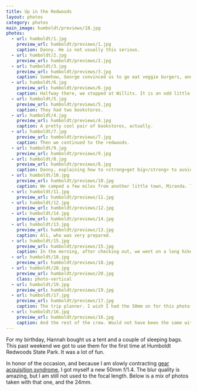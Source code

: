 ```yaml
---
title: Up in the Redwoods
layout: photos
category: photos
main_image: humboldt/previews/18.jpg
photos:
  - url: humboldt/1.jpg
    preview_url: humboldt/previews/1.jpg
    caption: Danny. He is not usually this serious.
  - url: humboldt/2.jpg
    preview_url: humboldt/previews/2.jpg
  - url: humboldt/3.jpg
    preview_url: humboldt/previews/3.jpg
    caption: Somehow, George convinced us to go eat veggie burgers, and we all enjoyed it.
  - url: humboldt/6.jpg
    preview_url: humboldt/previews/6.jpg
    caption: Halfway there, we stopped at Willits. It is an odd little town.
  - url: humboldt/5.jpg
    preview_url: humboldt/previews/5.jpg
    caption: They had two bookstores.
  - url: humboldt/4.jpg
    preview_url: humboldt/previews/4.jpg
    caption: A pretty cool pair of bookstores, actually.
  - url: humboldt/7.jpg
    preview_url: humboldt/previews/7.jpg
    caption: Then we continued to the redwoods.
  - url: humboldt/9.jpg
    preview_url: humboldt/previews/9.jpg
  - url: humboldt/8.jpg
    preview_url: humboldt/previews/8.jpg
    caption: Danny, explaining how to <strong>get big</strong> to avoid getting eaten by bears. See, not that serious.
  - url: humboldt/10.jpg
    preview_url: humboldt/previews/10.jpg
    caption: We camped a few miles from another little town, Miranda. There were four or five businesses, all on one street. The cars were old and unusual.
  - url: humboldt/11.jpg
    preview_url: humboldt/previews/11.jpg
  - url: humboldt/12.jpg
    preview_url: humboldt/previews/12.jpg
  - url: humboldt/14.jpg
    preview_url: humboldt/previews/14.jpg
  - url: humboldt/13.jpg
    preview_url: humboldt/previews/13.jpg
    caption: Ali, who was very prepared.
  - url: humboldt/15.jpg
    preview_url: humboldt/previews/15.jpg
    caption: In the morning, after checking out, we went on a long hike. Things were looking dry.
  - url: humboldt/18.jpg
    preview_url: humboldt/previews/18.jpg
  - url: humboldt/20.jpg
    preview_url: humboldt/previews/20.jpg
    class: photo-vertical
  - url: humboldt/19.jpg
    preview_url: humboldt/previews/19.jpg
  - url: humboldt/17.jpg
    preview_url: humboldt/previews/17.jpg
    caption: The trip planner. I wish I had the 50mm on for this photo.
  - url: humboldt/16.jpg
    preview_url: humboldt/previews/16.jpg
    caption: And the rest of the crew. Would not have been the same without them.
---
```


For my birthday, Hannah bought us a tent and a couple of sleeping bags. This past weekend we got to use them for the first time at Humboldt Redwoods State Park. It was a lot of fun.

In honor of the occasion, and because I am slowly contracting [gear acquisition syndrome](https://en.wikipedia.org/wiki/User:GreyCat/Gear_Acquisition_Syndrome), I got myself a new 50mm f/1.4. The blur quality is amazing, but I am still not used to the focal length. Below is a mix of photos taken with that one, and the 24mm.